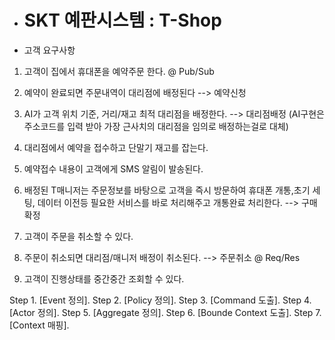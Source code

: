 - # SKT 예판시스템 : T-Shop #

- 고객 요구사항
1. 고객이 집에서 휴대폰을 예약주문 한다.
  @ Pub/Sub

2. 예약이 완료되면 주문내역이 대리점에 배정된다 --> 예약신청

3. AI가 고객 위치 기준, 거리/재고 최적 대리점을 배정한다. --> 대리점배정
  (AI구현은 주소코드를 입력 받아 가장 근사치의 대리점을 임의로 배정하는걸로 대체)

4. 대리점에서 예약을 접수하고 단말기 재고를 잡는다. 

5. 예약접수 내용이 고객에게 SMS 알림이 발송된다.

5. 배정된 T매니저는 주문정보를 바탕으로 고객을 즉시 방문하여 휴대폰 개통,초기 세팅, 데이터 이전등 필요한 서비스를 바로 처리해주고 개통완료 처리한다. --> 구매확정

5. 고객이 주문을 취소할 수 있다. 

6. 주문이 취소되면 대리점/매니저 배정이 취소된다. --> 주문취소
  @ Req/Res

7. 고객이 진행상태를 중간중간 조회할 수 있다.



Step 1. [Event 정의].
Step 2. [Policy 정의].
Step 3. [Command 도출].
Step 4. [Actor 정의].
Step 5. [Aggregate 정의].
Step 6. [Bounde Context 도출].
Step 7. [Context 매핑].

